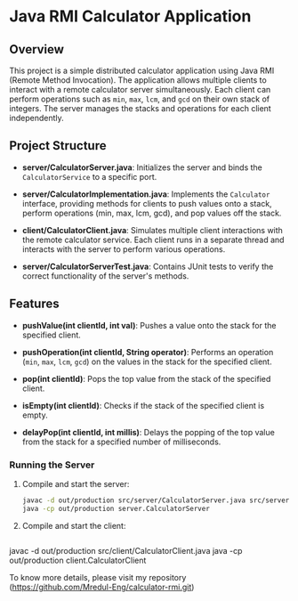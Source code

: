 # Java RMI Calculator Application

## Overview

This project is a simple distributed calculator application using Java RMI (Remote Method Invocation). The application allows multiple clients to interact with a remote calculator server simultaneously. Each client can perform operations such as `min`, `max`, `lcm`, and `gcd` on their own stack of integers. The server manages the stacks and operations for each client independently.

## Project Structure

- **server/CalculatorServer.java**: Initializes the server and binds the `CalculatorService` to a specific port.
 
- **server/CalculatorImplementation.java**: Implements the `Calculator` interface, providing methods for clients to push values onto a stack, perform operations (min, max, lcm, gcd), and pop values off the stack.

- **client/CalculatorClient.java**: Simulates multiple client interactions with the remote calculator service. Each client runs in a separate thread and interacts with the server to perform various operations.

- **server/CalculatorServerTest.java**: Contains JUnit tests to verify the correct functionality of the server's methods.

## Features

- **pushValue(int clientId, int val)**: Pushes a value onto the stack for the specified client.
 
- **pushOperation(int clientId, String operator)**: Performs an operation (`min`, `max`, `lcm`, `gcd`) on the values in the stack for the specified client.

- **pop(int clientId)**: Pops the top value from the stack of the specified client.
 
- **isEmpty(int clientId)**: Checks if the stack of the specified client is empty.
 
- **delayPop(int clientId, int millis)**: Delays the popping of the top value from the stack for a specified number of milliseconds.

### Running the Server

1. Compile and start the server:
   ```bash
   javac -d out/production src/server/CalculatorServer.java src/server/CalculatorImplementation.java
   java -cp out/production server.CalculatorServer

2. Compile and start the client:
   ```bash
 javac -d out/production src/client/CalculatorClient.java
 java -cp out/production client.CalculatorClient

To know more details, please visit my repository (https://github.com/Mredul-Eng/calculator-rmi.git)
